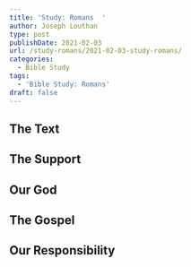 ```yaml
---
title: 'Study: Romans  '
author: Joseph Louthan
type: post
publishDate: 2021-02-03
url: /study-romans/2021-02-03-study-romans/
categories:
  - Bible Study
tags:
  - 'Bible Study: Romans'
draft: false
---
```

## The Text

## The Support

## Our God

## The Gospel

## Our Responsibility

